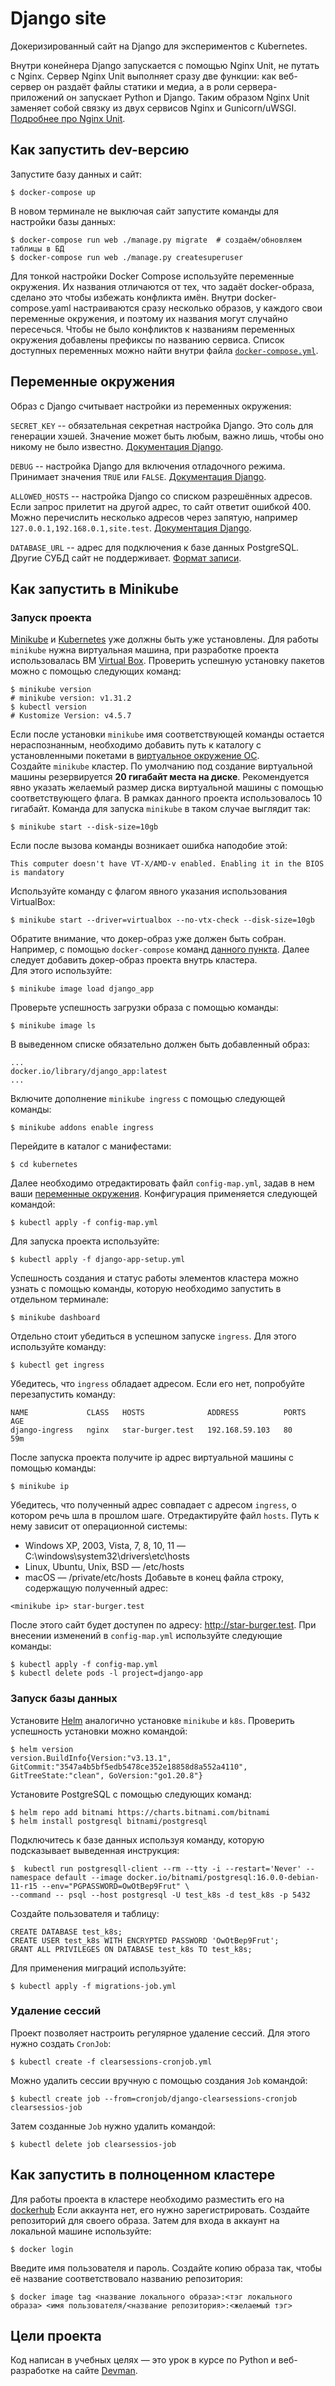 # Django site

Докеризированный сайт на Django для экспериментов с Kubernetes.

Внутри конейнера Django запускается с помощью Nginx Unit, не путать с Nginx. Сервер Nginx Unit выполняет сразу две функции: как веб-сервер он раздаёт файлы статики и медиа, а в роли сервера-приложений он запускает Python и Django. Таким образом Nginx Unit заменяет собой связку из двух сервисов Nginx и Gunicorn/uWSGI. [Подробнее про Nginx Unit](https://unit.nginx.org/).

## Как запустить dev-версию

Запустите базу данных и сайт:

```shell-session
$ docker-compose up
```

В новом терминале не выключая сайт запустите команды для настройки базы данных:

```shell-session
$ docker-compose run web ./manage.py migrate  # создаём/обновляем таблицы в БД
$ docker-compose run web ./manage.py createsuperuser
```

Для тонкой настройки Docker Compose используйте переменные окружения. Их названия отличаются от тех, что задаёт docker-образа, сделано это чтобы избежать конфликта имён. Внутри docker-compose.yaml настраиваются сразу несколько образов, у каждого свои переменные окружения, и поэтому их названия могут случайно пересечься. Чтобы не было конфликтов к названиям переменных окружения добавлены префиксы по названию сервиса. Список доступных переменных можно найти внутри файла [`docker-compose.yml`](./docker-compose.yml).

## Переменные окружения

Образ с Django считывает настройки из переменных окружения:

`SECRET_KEY` -- обязательная секретная настройка Django. Это соль для генерации хэшей. Значение может быть любым, важно лишь, чтобы оно никому не было известно. [Документация Django](https://docs.djangoproject.com/en/3.2/ref/settings/#secret-key).

`DEBUG` -- настройка Django для включения отладочного режима. Принимает значения `TRUE` или `FALSE`. [Документация Django](https://docs.djangoproject.com/en/3.2/ref/settings/#std:setting-DEBUG).

`ALLOWED_HOSTS` -- настройка Django со списком разрешённых адресов. Если запрос прилетит на другой адрес, то сайт ответит ошибкой 400. Можно перечислить несколько адресов через запятую, например `127.0.0.1,192.168.0.1,site.test`. [Документация Django](https://docs.djangoproject.com/en/3.2/ref/settings/#allowed-hosts).

`DATABASE_URL` -- адрес для подключения к базе данных PostgreSQL. Другие СУБД сайт не поддерживает. [Формат записи](https://github.com/jacobian/dj-database-url#url-schema).

## Как запустить в Minikube
### Запуск проекта
[Minikube](https://minikube.sigs.k8s.io/docs/start/) и [Kubernetes](https://kubernetes.io/docs/setup/) уже должны быть уже установлены. 
Для работы `minikube` нужна виртуальная машина, при разработке проекта использовалась ВМ [Virtual Box](https://www.virtualbox.org/wiki/Downloads).
Проверить успешную установку пакетов можно с помощью следующих команд:
```shell-session
$ minikube version
# minikube version: v1.31.2
$ kubectl version
# Kustomize Version: v4.5.7
```
Если после установки `minikube` имя соответствующей команды остается нераспознанным, необходимо добавить путь к каталогу с установленными
покетами в [виртуальное окружение ОС](https://remontka.pro/environment-variables-windows/).  
Создайте `minikube` кластер. По умолчанию под создание виртуальной машины резервируется **20 гигабайт места на диске**. 
Рекомендуется явно указать желаемый размер диска виртуальной машины с помощью соответствующего флага. В рамках данного
проекта использовалось 10 гигабайт. Команда для запуска `minikube` в таком случае выглядит так:
```shell-session
$ minikube start --disk-size=10gb
```
Если после вызова команды возникает ошибка наподобие этой:
```
This computer doesn't have VT-X/AMD-v enabled. Enabling it in the BIOS is mandatory
```
Используйте команду с флагом явного указания использования VirtualBox:
```shell-session
$ minikube start --driver=virtualbox --no-vtx-check --disk-size=10gb
```
Обратите внимание, что докер-образ уже должен быть
собран. Например, с помощью `docker-compose` команд [данного пункта](#как-запустить-dev-версию).
Далее следует добавить докер-образ проекта внутрь кластера.  
Для этого используйте: 
```shell-session
$ minikube image load django_app
```
Проверьте успешность загрузки образа с помощью команды:
```shell-session
$ minikube image ls
```
В выведенном списке обязательно должен быть добавленный образ:
```shell-session
...
docker.io/library/django_app:latest
...
```
Включите дополнение `minikube ingress` с помощью следующей команды:
```shell-session
$ minikube addons enable ingress
```
Перейдите в каталог с манифестами:
```shell-session
$ сd kubernetes
```
Далее необходимо отредактировать файл `config-map.yml`, задав в нем ваши [переменные окружения](#переменные-окружения).
Конфигурация применяется следующей командой:
```shell-session
$ kubectl apply -f config-map.yml  
```
Для запуска проекта используйте:
```shell-session
$ kubectl apply -f django-app-setup.yml  
```
Успешность создания и статус работы элементов кластера можно узнать с помощью команды, которую необходимо
запустить в отдельном терминале:
```shell-session
$ minikube dashboard
```
Отдельно стоит убедиться в успешном запуске `ingress`. Для этого используйте команду:
```shell-session
$ kubectl get ingress
``` 
Убедитесь, что `ingress` обладает адресом. Если его нет, попробуйте перезапустить команду:
```
NAME             CLASS   HOSTS              ADDRESS          PORTS   AGE
django-ingress   nginx   star-burger.test   192.168.59.103   80      59m
```
После запуска проекта получите ip адрес виртуальной машины с помощью команды:
```shell-session
$ minikube ip
```
Убедитесь, что полученный адрес совпадает с адресом `ingress`, о котором речь шла в прошлом шаге.
Отредактируйте файл `hosts`. Путь к нему зависит от операционной системы:
- Windows XP, 2003, Vista, 7, 8, 10, 11 — С:\windows\system32\drivers\etc\hosts
- Linux, Ubuntu, Unix, BSD — /etc/hosts
- macOS — /private/etc/hosts
Добавьте в конец файла строку, содержащую полученный адрес:
```
<minikube ip> star-burger.test
```
После этого сайт будет доступен по адресу: http://star-burger.test.
При внесении изменений в `config-map.yml` используйте следующие команды:
```shell-session
$ kubectl apply -f config-map.yml  
$ kubectl delete pods -l project=django-app  
```
### Запуск базы данных
Установите [Helm](https://helm.sh/docs/intro/install/) аналогично установке `minikube` и `k8s`.
Проверить успешность установки можно командой:
```shell-session
$ helm version
version.BuildInfo{Version:"v3.13.1", GitCommit:"3547a4b5bf5edb5478ce352e18858d8a552a4110", GitTreeState:"clean", GoVersion:"go1.20.8"}
```
Установите PostgreSQL c помощью следующих команд:
```shell-session
$ helm repo add bitnami https://charts.bitnami.com/bitnami
$ helm install postgresql bitnami/postgresql
```
Подключитесь к базе данных используя команду, которую подсказывает выведенная инструкция:
```shell-session
$  kubectl run postgresqll-client --rm --tty -i --restart='Never' --namespace default --image docker.io/bitnami/postgresql:16.0.0-debian-11-r15 --env="PGPASSWORD=OwOtBep9Frut" \ 
--command -- psql --host postgresql -U test_k8s -d test_k8s -p 5432
```
Создайте пользователя и таблицу:
```shell-session
CREATE DATABASE test_k8s;
CREATE USER test_k8s WITH ENCRYPTED PASSWORD 'OwOtBep9Frut';
GRANT ALL PRIVILEGES ON DATABASE test_k8s TO test_k8s;
```
Для применения миграций используйте:
```shell-session
$ kubectl apply -f migrations-job.yml
```
### Удаление сессий
Проект позволяет настроить регулярное удаление сессий. Для этого нужно создать `CronJob`:
```shell-session
$ kubectl create -f clearsessions-cronjob.yml
```
Можно удалить сессии вручную с помощью создания `Job` командой:
```shell-session
$ kubectl create job --from=cronjob/django-clearsessions-cronjob clearsessios-job
```
Затем созданные `Job` нужно удалить командой:
```shell-session
$ kubectl delete job clearsessios-job
```
## Как запустить в полноценном кластере
Для работы проекта в кластере необходимо разместить его на [dockerhub](https://hub.docker.com/repository/docker)
Если аккаунта нет, его нужно зарегистрировать.
Создайте репозиторий для своего образа.
Затем для входа в аккаунт на локальной машине используйте:
```shell-session
$ docker login
```
Введите имя пользователя и пароль.
Создайте копию образа так, чтобы её название соответствовало названию репозитория:
```shell-session
$ docker image tag <название локального образа>:<тэг локального образа> <имя пользователя/<название репозитория>:<желаемый тэг>
```

## Цели проекта
Код написан в учебных целях — это урок в курсе по Python и веб-разработке на сайте [Devman](https://dvmn.org).
